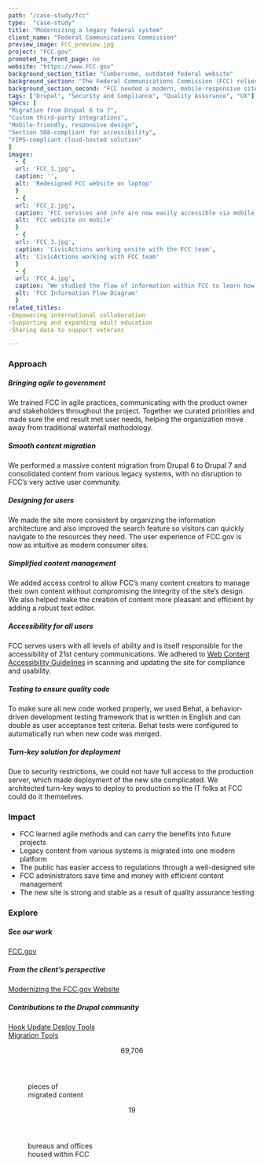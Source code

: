 ```yaml
---
path: "/case-study/fcc"
type:  "case-study"
title: "Modernizing a legacy federal system"
client_name: "Federal Communications Commission"
preview_image: FCC_preview.jpg
project: "FCC.gov"
promoted_to_front_page: no
website: "https://www.FCC.gov"
background_section_title: "Cumbersome, outdated federal website"
background_section: "The Federal Communications Commission (FCC) relies on its website to provide regulatory guidance to millions of visitors each year across various industries. The old, outdated site was hard to navigate for users seeking information and frustrating for stakeholders responsible for content management."
background_section_second: "FCC needed a modern, mobile-responsive site that was both relevant to the public and easier to manage internally. CivicActions was engaged to build the new site within a fixed-scope contract on a tight timeline and budget while also addressing stakeholders priorities as they evolved." 
tags: ["Drupal", "Security and Compliance", "Quality Assurance", "UX"]
specs: [
"Migration from Drupal 6 to 7",
"Custom third-party integrations",
"Mobile-friendly, responsive design", 
"Section 508-compliant for accessibility", 
"FIPS-compliant cloud-hosted solution"
]
images:
  - {
  url: 'FCC_1.jpg', 
  caption: '', 
  alt: 'Redesigned FCC website on laptop'
  }
  - {
  url: 'FCC_2.jpg', 
  caption: 'FCC services and info are now easily accessible via mobile device.', 
  alt: 'FCC website on mobile'
  }
  - {
  url: 'FCC_3.jpg', 
  caption: 'CivicActions working onsite with the FCC team', 
  alt: 'CivicActions working with FCC team'
  }
  - {
  url: 'FCC_4.jpg', 
  caption: 'We studied the flow of information within FCC to learn how to create the best content management experience.', 
  alt: 'FCC Information Flow Diagram'
  }  
related_titles:
-Empowering international collaboration
-Supporting and expanding adult education
-Sharing data to support veterans

---
```


### Approach

##### Bringing agile to government
We trained FCC in agile practices, communicating with the product owner and stakeholders throughout the project. Together we curated priorities and made sure the end result met user needs, helping the organization move away from traditional waterfall methodology.

##### Smooth content migration
We performed a massive content migration from Drupal 6 to Drupal 7 and consolidated content from various legacy systems, with no disruption to FCC’s very active user community. 

##### Designing for users
We made the site more consistent by organizing the information architecture and also improved the search feature so visitors can quickly navigate to the resources they need. The user experience of FCC.gov is now as intuitive as modern consumer sites.

##### Simplified content management
We added access control to allow FCC’s many content creators to manage their own content without compromising the integrity of the site’s design. We also helped make the creation of content more pleasant and efficient by adding a robust text editor.

##### Accessibility for all users
FCC serves users with all levels of ability and is itself responsible for the accessibility of 21st century communications. We adhered to [Web Content Accessibility Guidelines](https://www.w3.org/WAI/standards-guidelines/wcag/) in scanning and updating the site for compliance and usability.

##### Testing to ensure quality code
To make sure all new code worked properly, we used Behat, a behavior-driven development testing framework that is written in English and can double as user acceptance test criteria. Behat tests were configured to automatically run when new code was merged. 

##### Turn-key solution for deployment
Due to security restrictions, we could not have full access to the production server, which made deployment of the new site complicated. We architected turn-key ways to deploy to production so the IT folks at FCC could do it themselves.

### Impact
* FCC learned agile methods and can carry the benefits into future projects 
* Legacy content from various systems is migrated into one modern platform 
* The public has easier access to regulations through a well-designed site
* FCC administrators save time and money with efficient content management
* The new site is strong and stable as a result of quality assurance testing

### Explore
##### See our work
[FCC.gov](https://FCC.gov)

##### From the client’s perspective
[Modernizing the FCC.gov Website ](https://www.fcc.gov/news-events/blog/2015/04/20/modernizing-fccgov-website)

##### Contributions to the Drupal community
[Hook Update Deploy Tools](https://www.drupal.org/project/hook_update_deploy_tools)  
[Migration Tools](https://www.drupal.org/project/migration_tools)

 
<figure>
  <div> 
    <header>69,706 </header>
    <p>pieces of <br>migrated content<p>
  </div>
  <div> 
      <header>19</header>
      <p>bureaus and offices <br>housed within FCC<p>
  </div>
</figure>

